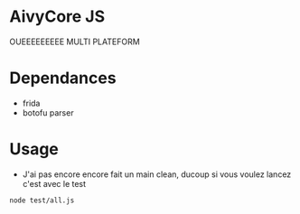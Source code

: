 # AivyCore JS

OUEEEEEEEEE MULTI PLATEFORM

# Dependances

- frida
- botofu parser

# Usage

- J'ai pas encore encore fait un main clean, ducoup si vous voulez lancez c'est avec le test

```
node test/all.js 
```
